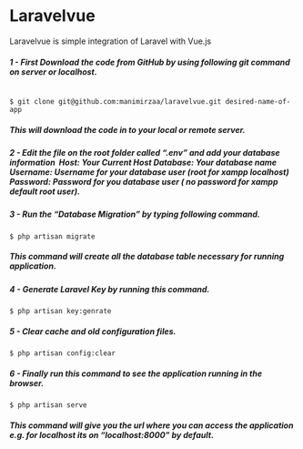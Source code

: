 <h1>Laravelvue</h1>

<p>Laravelvue is simple integration of Laravel with Vue.js</p>

<h5>1 - First Download the code from GitHub by using following git command on server or localhost.</h5>

<code>
$ git clone git@github.com:manimirzaa/laravelvue.git desired-name-of-app
</code>

<h5>This will download the code in to your local or remote server.</h5>

<h5>2 - Edit the file on the root folder called “.env” and add your database information  Host: Your Current Host Database: Your database name Username: Username for your database user (root for xampp localhost)
Password: Password for you database user ( no password for xampp default root user).</h5>

<h5>3 - Run the “Database Migration” by typing following command.</h5>

<code>$ php artisan migrate</code>

<h5>This command will create all the database table necessary for running application.</h5>

<h5>4 - Generate Laravel Key by running this command.</h5>

<code>$ php artisan key:genrate</code>

<h5>5 - Clear cache and old configuration files.</h5>

<code>$ php artisan config:clear</code>

<h5>6 - Finally run this command to see the application running in the browser.</h5>

<code>$ php artisan serve</code>

<h5>This command will give you the url where you can access the application 
e.g. for localhost its on “localhost:8000” by default.</h5>
